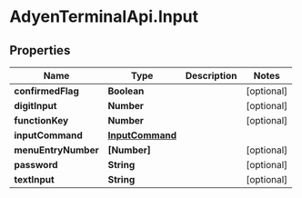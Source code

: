 # AdyenTerminalApi.Input

## Properties

Name | Type | Description | Notes
------------ | ------------- | ------------- | -------------
**confirmedFlag** | **Boolean** |  | [optional] 
**digitInput** | **Number** |  | [optional] 
**functionKey** | **Number** |  | [optional] 
**inputCommand** | [**InputCommand**](InputCommand.md) |  | 
**menuEntryNumber** | **[Number]** |  | [optional] 
**password** | **String** |  | [optional] 
**textInput** | **String** |  | [optional] 



